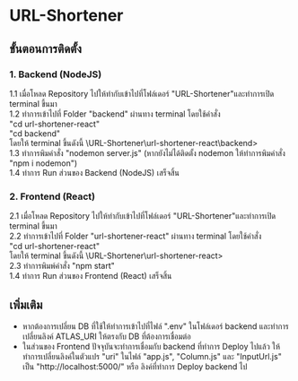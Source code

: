 # URL-Shortener

## ขั้นตอนการติดตั้ง

### 1. Backend (NodeJS)
  1.1 เมื่อโหลด Repository ไปให้ทำกับเข้าไปที่โฟล์เดอร์ "URL-Shortener"และทำการเปิด terminal ขึ้นมา<br/>
  1.2 ทำการเข้าไปที่ Folder "backend" ผ่านทาง terminal โดยใช้คำสั่ง <br/>
  "cd url-shortener-react" <br/>
  "cd backend" <br/>
  โดยให้ terminal ขึ้นดังนี้ \URL-Shortener\url-shortener-react\backend> <br/>
  1.3 ทำการพิมคำสั่ง "nodemon server.js" (หากยังไม่ได้ติดตั้ง nodemon ให้ทำการพิมคำสั่ง "npm i nodemon") <br/>
  1.4 ทำการ Run ส่วนของ Backend (NodeJS) เสร็จสิ้น <br/>
  
### 2. Frontend (React)
  2.1 เมื่อโหลด Repository ไปให้ทำกับเข้าไปที่โฟล์เดอร์ "URL-Shortener"และทำการเปิด terminal ขึ้นมา <br/>
  2.2 ทำการเข้าไปที่ Folder "url-shortener-react" ผ่านทาง terminal โดยใช้คำสั่ง <br/>
  "cd url-shortener-react" <br/>
  โดยให้ terminal ขึ้นดังนี้ \URL-Shortener\url-shortener-react\> <br/>
  2.3 ทำการพิมพ์คำสั่ง "npm start" <br/>
  1.4 ทำการ Run ส่วนของ Frontend (React) เสร็จสิ้น <br/>
    
## เพิ่มเติม

- หากต้องการเปลี่ยน DB ที่ใช้ให้ทำการเข้าไปที่ไฟล์ ".env" ในโฟล์เดอร์ backend และทำการเปลี่ยนลิงค์ ATLAS_URI ให้ตรงกับ DB ที่ต้องการเชื่อมต่อ
- ในส่วนของ Frontend ปัจจุบันจะทำการเชื่อมกับ backend ที่ทำการ Deploy ไปแล้ว ให้ทำการเปลี่ยนลิงค์ในตัวแปร "uri" ในไฟล์ "app.js", "Column.js" และ "InputUrl.js" เป็น "http://localhost:5000/" หรือ ลิงค์ที่ทำการ Deploy backend ไป

